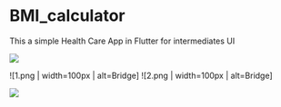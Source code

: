 # BMI_calculator
This a simple Health Care App in Flutter for intermediates UI





![](1.png=250x250)


![1.png | width=100px | alt=Bridge]
![2.png | width=100px | alt=Bridge]



![](2.png=250x250)
